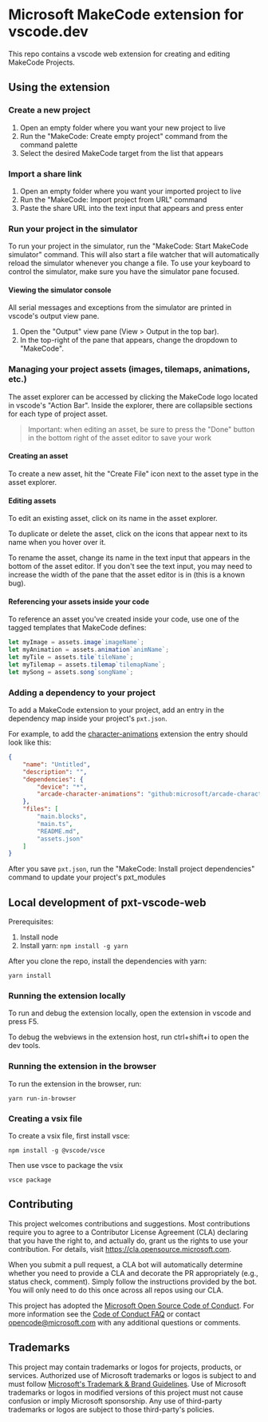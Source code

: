 # Microsoft MakeCode extension for vscode.dev

This repo contains a vscode web extension for creating and editing MakeCode Projects.

## Using the extension

### Create a new project

1. Open an empty folder where you want your new project to live
2. Run the "MakeCode: Create empty project" command from the command palette
3. Select the desired MakeCode target from the list that appears

### Import a share link

1. Open an empty folder where you want your imported project to live
2. Run the "MakeCode: Import project from URL" command
3. Paste the share URL into the text input that appears and press enter

### Run your project in the simulator

To run your project in the simulator, run the "MakeCode: Start MakeCode simulator" command.
This will also start a file watcher that will automatically reload the simulator whenever you change a file.
To use your keyboard to control the simulator, make sure you have the simulator pane focused.

#### Viewing the simulator console

All serial messages and exceptions from the simulator are printed in vscode's output view pane.

1. Open the "Output" view pane (View > Output in the top bar).
2. In the top-right of the pane that appears, change the dropdown to "MakeCode".

### Managing your project assets (images, tilemaps, animations, etc.)

The asset explorer can be accessed by clicking the MakeCode logo located in vscode's "Action Bar".
Inside the explorer, there are collapsible sections for each type of project asset.

> Important: when editing an asset, be sure to press the "Done" button in the bottom right of the asset editor to save your work

#### Creating an asset

To create a new asset, hit the "Create File" icon next to the asset type in the asset explorer.

#### Editing assets

To edit an existing asset, click on its name in the asset explorer.

To duplicate or delete the asset, click on the icons that appear next to its name when you hover over it.

To rename the asset, change its name in the text input that appears in the bottom of the asset editor. If you don't see the text input, you may need to increase the width of the pane that the asset editor is in (this is a known bug).

#### Referencing your assets inside your code

To reference an asset you've created inside your code, use one of the tagged templates that MakeCode defines:

```ts
let myImage = assets.image`imageName`;
let myAnimation = assets.animation`animName`;
let myTile = assets.tile`tileName`;
let myTilemap = assets.tilemap`tilemapName`;
let mySong = assets.song`songName`;
```

### Adding a dependency to your project

To add a MakeCode extension to your project, add an entry in the dependency map inside your project's `pxt.json`.

For example, to add the [character-animations](https://github.com/microsoft/arcade-character-animations) extension the entry should look like this:

```json
{
    "name": "Untitled",
    "description": "",
    "dependencies": {
        "device": "*",
        "arcade-character-animations": "github:microsoft/arcade-character-animations#v0.0.2"
    },
    "files": [
        "main.blocks",
        "main.ts",
        "README.md",
        "assets.json"
    ]
}
```

After you save `pxt.json`, run the "MakeCode: Install project dependencies" command to update your project's pxt_modules

## Local development of pxt-vscode-web

Prerequisites:
1. Install node
2. Install yarn:
    `npm install -g yarn`

After you clone the repo, install the dependencies with yarn:

```
yarn install
```

### Running the extension locally

To run and debug the extension locally, open the extension in vscode and press F5.

To debug the webviews in the extension host, run ctrl+shift+i to open the dev tools.

### Running the extension in the browser

To run the extension in the browser, run:

```
yarn run-in-browser
```

### Creating a vsix file

To create a vsix file, first install vsce:

```
npm install -g @vscode/vsce
```

Then use vsce to package the vsix

```
vsce package
```

## Contributing

This project welcomes contributions and suggestions.  Most contributions require you to agree to a
Contributor License Agreement (CLA) declaring that you have the right to, and actually do, grant us
the rights to use your contribution. For details, visit https://cla.opensource.microsoft.com.

When you submit a pull request, a CLA bot will automatically determine whether you need to provide
a CLA and decorate the PR appropriately (e.g., status check, comment). Simply follow the instructions
provided by the bot. You will only need to do this once across all repos using our CLA.

This project has adopted the [Microsoft Open Source Code of Conduct](https://opensource.microsoft.com/codeofconduct/).
For more information see the [Code of Conduct FAQ](https://opensource.microsoft.com/codeofconduct/faq/) or
contact [opencode@microsoft.com](mailto:opencode@microsoft.com) with any additional questions or comments.

## Trademarks

This project may contain trademarks or logos for projects, products, or services. Authorized use of Microsoft
trademarks or logos is subject to and must follow
[Microsoft's Trademark & Brand Guidelines](https://www.microsoft.com/en-us/legal/intellectualproperty/trademarks/usage/general).
Use of Microsoft trademarks or logos in modified versions of this project must not cause confusion or imply Microsoft sponsorship.
Any use of third-party trademarks or logos are subject to those third-party's policies.
